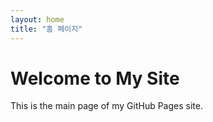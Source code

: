 ```yaml
---
layout: home
title: "홈 페이지"
---
```


<h1>Welcome to My Site</h1>
<p>This is the main page of my GitHub Pages site.</p>
